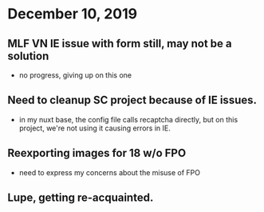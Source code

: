 # December 10, 2019

## MLF VN IE issue with form still, may not be a solution
- no progress, giving up on this one

## Need to cleanup SC project because of IE issues.
- in my nuxt base, the config file calls recaptcha directly, but on this project, we're not using it causing errors in IE. 

## Reexporting images for 18 w/o FPO
- need to express my concerns about the misuse of FPO

## Lupe, getting re-acquainted. 
